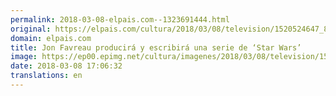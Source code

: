 ```yaml
---
permalink: 2018-03-08-elpais.com--1323691444.html
original: https://elpais.com/cultura/2018/03/08/television/1520524647_882054.html#?ref=rss&format=simple&link=link
domain: elpais.com
title: Jon Favreau producirá y escribirá una serie de ‘Star Wars’
image: https://ep00.epimg.net/cultura/imagenes/2018/03/08/television/1520524647_882054_1520526803_rrss_normal.jpg
date: 2018-03-08 17:06:32
translations: en
---
```


